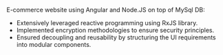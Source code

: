 E-commerce website using Angular and Node.JS on top of MySql DB:
* Extensively leveraged reactive programming using RxJS library.
* Implemented encryption methodologies to ensure security principles.
* Ensured decoupling and reusability by structuring the UI requirements into modular components.
